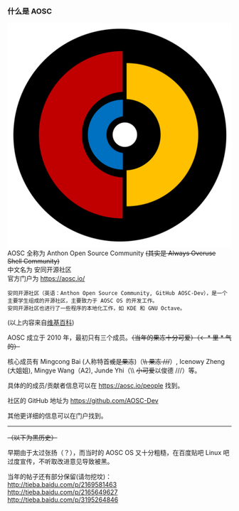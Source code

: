 ### 什么是 AOSC  

![AOSC Logo](https://github.com/RedL0tus/AOSC-OS-Guides/raw/master/img/AOSCLogo.png)
AOSC 全称为 Anthon Open Source Community ~~(其实是 Always Overuse Shell Community)~~  
中文名为 安同开源社区  
官方门户为 https://aosc.io/

```
安同开源社区（英语：Anthon Open Source Community, GitHub AOSC-Dev），是一个主要学生组成的开源社区，主要致力于 AOSC OS 的开发工作。
安同开源社区也进行了一些程序的本地化工作，如 KDE 和 GNU Octave。
```
(以上内容来自[维基百科](https://zh.wikipedia.org/zh-cn/%E5%AE%89%E5%90%8C%E5%BC%80%E6%BA%90%E7%A4%BE%E5%8C%BA))

AOSC 成立于 2010 年，最初只有三个成员。~~（当年的果冻十分可爱）（← \* 里 \* 气的）~~

核心成员有 Mingcong Bai (人称特首~~或是果冻~~)（~~\\\ 果冻 ///~~）, Icenowy Zheng (大姐姐), Mingye Wang（A2), Junde Yhi（\\\ ~~小可爱~~以俊德 ///）等。

具体的的成员/贡献者信息可以在 https://aosc.io/people 找到。

社区的 GitHub 地址为 https://github.com/AOSC-Dev

其他更详细的信息可以在门户找到。

-----

~~（以下为黑历史）~~

早期由于太过张扬（？），而当时的 AOSC OS 又十分粗糙，在百度贴吧 Linux 吧过度宣传，不听取改进意见导致被黑。

当年的帖子还有部分保留(请勿挖坟)：  
http://tieba.baidu.com/p/2169581463  
http://tieba.baidu.com/p/2165649627  
http://tieba.baidu.com/p/3195264846